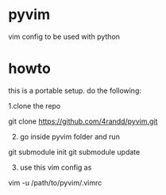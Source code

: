 pyvim
=====

vim config to be used with python


howto
=====

this is a portable setup. do the following:

1.clone the repo 

git clone https://github.com/4randd/pyvim.git

2. go inside pyvim folder and run 

git submodule init
git submodule update

3. use this vim config as

vim -u /path/to/pyvim/.vimrc 

